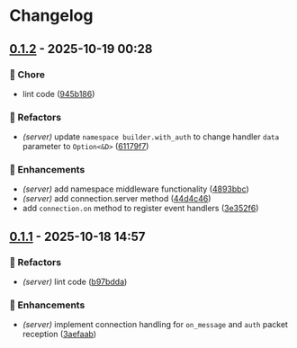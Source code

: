 # Changelog

## [0.1.2](https://github.com/ws-io/wsio-rs/compare/wsio-server-v0.1.1...wsio-server-v0.1.2) - 2025-10-19 00:28

### 🏡 Chore

- lint code ([945b186](https://github.com/ws-io/wsio-rs/commit/945b186))

### 💅 Refactors

- *(server)* update `namespace builder.with_auth` to change handler `data` parameter to `Option<&D>` ([61179f7](https://github.com/ws-io/wsio-rs/commit/61179f7))

### 🚀 Enhancements

- *(server)* add namespace middleware functionality ([4893bbc](https://github.com/ws-io/wsio-rs/commit/4893bbc))
- *(server)* add connection.server method ([44d4c46](https://github.com/ws-io/wsio-rs/commit/44d4c46))
- add `connection.on` method to register event handlers ([3e352f6](https://github.com/ws-io/wsio-rs/commit/3e352f6))

## [0.1.1](https://github.com/ws-io/wsio-rs/compare/wsio-server-v0.1.0...wsio-server-v0.1.1) - 2025-10-18 14:57

### 💅 Refactors

- *(server)* lint code ([b97bdda](https://github.com/ws-io/wsio-rs/commit/b97bdda))

### 🚀 Enhancements

- *(server)* implement connection handling for `on_message` and `auth` packet reception ([3aefaab](https://github.com/ws-io/wsio-rs/commit/3aefaab))
